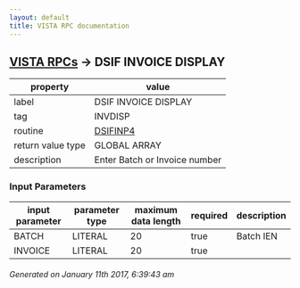 ```yaml
---
layout: default
title: VISTA RPC documentation
---
```




## [VISTA RPCs](TableOfContent.md) &#8594; DSIF INVOICE DISPLAY 

 property | value 
--- | --- 
 label | DSIF INVOICE DISPLAY
 tag | INVDISP
 routine | [DSIFINP4](http://code.osehra.org/dox/Routine_DSIFINP4_source.html)
 return value type | GLOBAL ARRAY
 description | Enter Batch or Invoice number

### Input Parameters

| input parameter | parameter type | maximum data length | required | description | 
| --- | --- | --- | --- | --- | 
| BATCH | LITERAL | 20 | true | Batch IEN | 
| INVOICE | LITERAL | 20 | true |  | 




 ###### Generated on January 11th 2017, 6:39:43 am